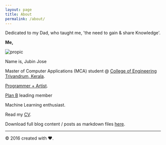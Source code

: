 ```yaml
---
layout: page
title: About
permalink: /about/
---
```


Dedicated to my Dad, who taught me, 'the need to gain & share Knowledge'.


**Me,** 

![propic](https://cloud.githubusercontent.com/assets/19545678/16712445/33bcefba-46a5-11e6-877d-2a5533cb84eb.jpg)

Name is, Jubin Jose 

Master of Computer Applications (MCA) student @ [College of Engineering Trivandrum, Kerala](http://www.cet.ac.in).
 
[Programmer + Artist](https://youtu.be/8LdwhOEwMiU?list=PLpRfNIvlwqr895ZBuLEfQ6IISN38W4_Bm).
 
[Plan B](http://yesitsplanb.tumblr.com) leading member 
 
Machine Learning enthusiast.

Read my [CV](https://github.com/freakeinstein/freakeinstein.github.io/files/327786/Jubin.Jose.Resume.EA.pdf).

Download full blog content / posts as markdown files [here](https://github.com/freakeinstein/freakeinstein.github.io/tree/master/_posts).

---
 © 2016 created with ♥.    